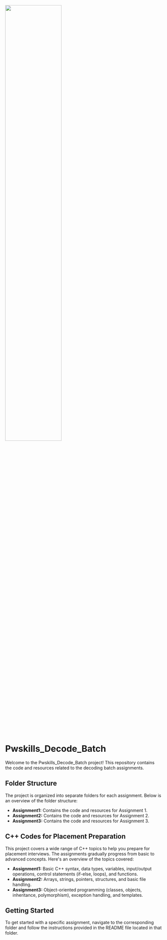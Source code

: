 <img src="https://pwskills.com/images/PWSkills-main.png" width="60%" />
<!DOCTYPE html>
<html>
<head>
</head>
<body>
  <h1>Pwskills_Decode_Batch</h1>
  <p>
    Welcome to the Pwskills_Decode_Batch project! This repository contains the code and resources related to the decoding batch assignments.
  </p>

  <h2>Folder Structure</h2>
  <p>
    The project is organized into separate folders for each assignment. Below is an overview of the folder structure:
  </p>
  <ul>
    <li>
      <strong>Assignment1:</strong> Contains the code and resources for Assignment 1.
    </li>
    <li>
      <strong>Assignment2:</strong> Contains the code and resources for Assignment 2.
    </li>
    <li>
      <strong>Assignment3:</strong> Contains the code and resources for Assignment 3.
    </li>
    <!-- Add more assignment folders as needed -->
  </ul>

  <h2>C++ Codes for Placement Preparation</h2>
  <p>
    This project covers a wide range of C++ topics to help you prepare for placement interviews. The assignments gradually progress from basic to advanced concepts. Here's an overview of the topics covered:
  </p>
  <ul>
    <li>
      <strong>Assignment1:</strong> Basic C++ syntax, data types, variables, input/output operations, control statements (if-else, loops), and functions.
    </li>
    <li>
      <strong>Assignment2:</strong> Arrays, strings, pointers, structures, and basic file handling.
    </li>
    <li>
      <strong>Assignment3:</strong> Object-oriented programming (classes, objects, inheritance, polymorphism), exception handling, and templates.
    </li>
    <!-- Add more assignments and their topics as needed -->
  </ul>

  <h2>Getting Started</h2>
  <p>
    To get started with a specific assignment, navigate to the corresponding folder and follow the instructions provided in the README file located in that folder.
  </p>

</body>
</html>

